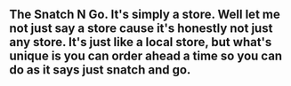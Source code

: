 ## The Snatch N Go. It's simply a store. Well let  me not just say a store cause it's honestly not just any store. It's just like a local store, but what's unique is you can order ahead a time so you  can do as it says just snatch and go. 